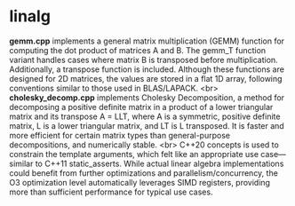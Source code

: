 # linalg

**gemm.cpp** implements a general matrix multiplication (GEMM) function for computing the dot product of matrices A and B. The gemm_T function variant handles cases where matrix B is transposed before multiplication. Additionally, a transpose function is included. Although these functions are designed for 2D matrices, the values are stored in a flat 1D array, following conventions similar to those used in BLAS/LAPACK. 
<br\>
**cholesky_decomp.cpp** implements Cholesky Decomposition, a method for decomposing a positive definite matrix in a product of a lower triangular matrix and its transpose A = LLT, where A is a symmetric, positive definite matrix, L is a lower triangular matrix, and LT is L transposed. It is faster and more efficient for certain matrix types than general-purpose decompositions, and numerically stable.
<br\>
C++20 concepts is used to constrain the template arguments, which felt like an appropriate use case—similar to C++11 static_asserts. While actual linear algebra implementations could benefit from further optimizations and parallelism/concurrency, the O3 optimization level automatically leverages SIMD registers, providing more than sufficient performance for typical use cases.
